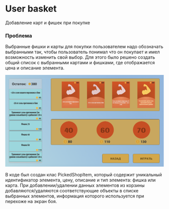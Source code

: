 # User basket
Добавление карт и фишек при покупке

### Проблема
Выбранные фишки и карты для покупки пользователем надо обозначать выбранными так, чтобы пользователь понимал что он покупает и имел возможность изменить свой выбор. Для этого было решено создать общий список с выбранными картами и фишками, где отображается цена и описание элемента.

![](/Documents/Illustrations/preparing_scene.png)

В коде был создан клас PickedShopItem, который содержит уникальный идентификатор элемента, цену, описание и тип элемента: фишка или карта. При добавлении/удалении данных элементов из корзины добавляются/удаляются соответствующие объекты в списке выбранных элементов, информация которого используется при перехоже на экран боя.
